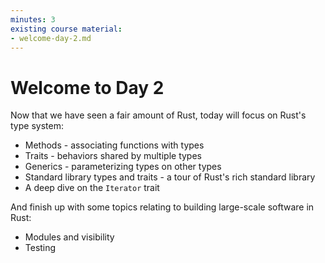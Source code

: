 ```yaml
---
minutes: 3
existing course material:
- welcome-day-2.md
---
```


# Welcome to Day 2

Now that we have seen a fair amount of Rust, today will focus on Rust's type
system:

 * Methods - associating functions with types
 * Traits - behaviors shared by multiple types
 * Generics - parameterizing types on other types
 * Standard library types and traits - a tour of Rust's rich standard library
 * A deep dive on the `Iterator` trait

And finish up with some topics relating to building large-scale software in
Rust:

 * Modules and visibility
 * Testing
